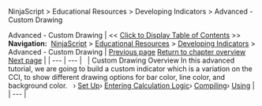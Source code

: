 ﻿
NinjaScript > Educational Resources > Developing Indicators > Advanced - Custom Drawing

Advanced - Custom Drawing
| << [Click to Display Table of Contents](advanced_-_custom_drawing.md) >> **Navigation:**     [NinjaScript](ninjascript.md) > [Educational Resources](educational_resources.md) > [Developing Indicators](developing_indicators.md) > Advanced - Custom Drawing | [Previous page](developing_indicators.md) [Return to chapter overview](developing_indicators.md) [Next page](set_up9.md) |
| --- | --- |
 
| Custom Drawing Overview In this advanced tutorial, we are going to build a custom indicator which is a variation on the CCI, to show different drawing options for bar color, line color, and background color.   › [Set Up](set_up9.md)› [Entering Calculation Logic](entering_calculation_logic6.md)› [Compiling](compiling6.md)› [Using](using6.md) |
| --- |
